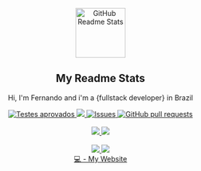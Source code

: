 
<p align="center">
 <img width="100px" src="https://res.cloudinary.com/anuraghazra/image/upload/v1594908242/logo_ccswme.svg" align="center" alt="GitHub Readme Stats" />
 <h2 align="center">My Readme Stats</h2>
 <p align="center">Hi, I'm Fernando and i'm a {fullstack developer} in Brazil

</p>
</p>
  <p align="center">
    <a href="https://github.com/cyferweb/github-readme-stats/actions">
      <img alt="Testes aprovados" src="https://github.com/anuraghazra/github-readme-stats/workflows/Test/badge.svg" />
    </a>
    <a href="https://codecov.io/gh/cyferweb/github-readme-stats">
      <img src="https://codecov.io/gh/cyferweb/github-readme-stats/branch/master/graph/badge.svg" />
    </a>
    <a href="https://github.com/cyferweb/github-readme-stats/issues">
      <img alt="Issues" src="https://img.shields.io/github/issues/anuraghazra/github-readme-stats?color=0088ff" />
    </a>
    <a href="https://github.com/cyferweb/github-readme-stats/pulls">
      <img alt="GitHub pull requests" src="https://img.shields.io/github/issues-pr/anuraghazra/github-readme-stats?color=0088ff" />
    </a>
    <br />
    <br />
    <a href="https://a.paddle.com/v2/click/16413/119403?link=1227">
      <img src="https://img.shields.io/badge/Apoiado%20por-VSCode%20Power%20User%20%E2%86%92-gray.svg?colorA=655BE1&colorB=4F44D6&style=for-the-badge"/>
    </a>
    <a href="https://a.paddle.com/v2/click/16413/119403?link=2345">
      <img src="https://img.shields.io/badge/Apoiado%20por-Node%20Cli.com%20%E2%86%92-gray.svg?colorA=61c265&colorB=4CAF50&style=for-the-badge"/>
    </a>
     <br />
    <br />
    <a href="https://github.com/fagnerpsantos">
      <img src="https://img.shields.io/badge/-Github-000?style=flat-square&logo=Github&logoColor=white&link=https://github.com/fagnerpsantos"  />
    </a>
    <a href="https://github.com/fagnerpsantos">
      <img src="https://img.shields.io/badge/-LinkedIn-blue?style=flat-square&logo=Linkedin&logoColor=white&link=https://www.linkedin.com/in/fagnerpsantos/"  />
    </a>
    <br/>
    <a href="https://cyfer.com.br"> 💻 - My Website </a>
  </p>


